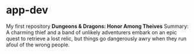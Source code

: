 # app-dev
My first repository
**Dungeons & Dragons: Honor Among Theives**
Summary: A charming thief and a band of unlikely adventurers embark on an epic quest to retrieve a lost relic, but things go dangerously awry when they run afoul of the wrong people.
